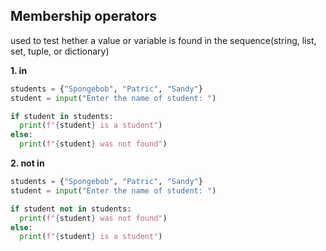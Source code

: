 ## Membership operators
used to test hether a value or variable is found in the sequence(string, list, set, tuple, or dictionary)

**1. in**  

```python
students = {"Spongebob", "Patric", "Sandy"}
student = input("Enter the name of student: ")

if student in students:
  print(f"{student} is a student")
else:
  print(f"{student} was not found")
```

**2. not in**
```python
students = {"Spongebob", "Patric", "Sandy"}
student = input("Enter the name of student: ")

if student not in students:
  print(f"{student} was not found")
else:
  print(f"{student} is a student")
```

